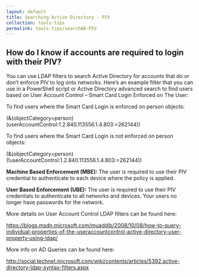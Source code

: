 ```yaml
---
layout: default
title: Searching Active Directory - PIV
collection: tools-tips
permalink: tools-tips/searchAD-PIV
---
```

## How do I know if accounts are required to login with their PIV?
You can use LDAP filters to search Active Directory for accounts that do or don’t enforce PIV to log onto networks. Here’s an example filter that you can use in a PowerShell script or Active Directory advanced search to find users based on User Account Control – Smart Card Login Enforced on The User:

To find users where the Smart Card Login is enforced on person objects:

(&(objectCategory=person)(userAccountControl:1.2.840.113556.1.4.803:=262144))

To find users where the Smart Card Login is not enforced on person objects:

(&(objectCategory=person)(!userAccountControl:1.2.840.113556.1.4.803:=262144))

**Machine Based Enforcement (MBE):** The user is required to use their PIV credential to authenticate to each device where the policy is applied.

**User Based Enforcement (UBE):** The user is required to use their PIV credentials to authenticate to all networks and devices. Your users no longer have passwords for the network.


More details on User Account Control LDAP filters can be found here:

https://blogs.msdn.microsoft.com/muaddib/2008/10/08/how-to-query-individual-properties-of-the-useraccountcontrol-active-directory-user-property-using-ldap/

More info on AD Queries can be found here: 

http://social.technet.microsoft.com/wiki/contents/articles/5392.active-directory-ldap-syntax-filters.aspx
